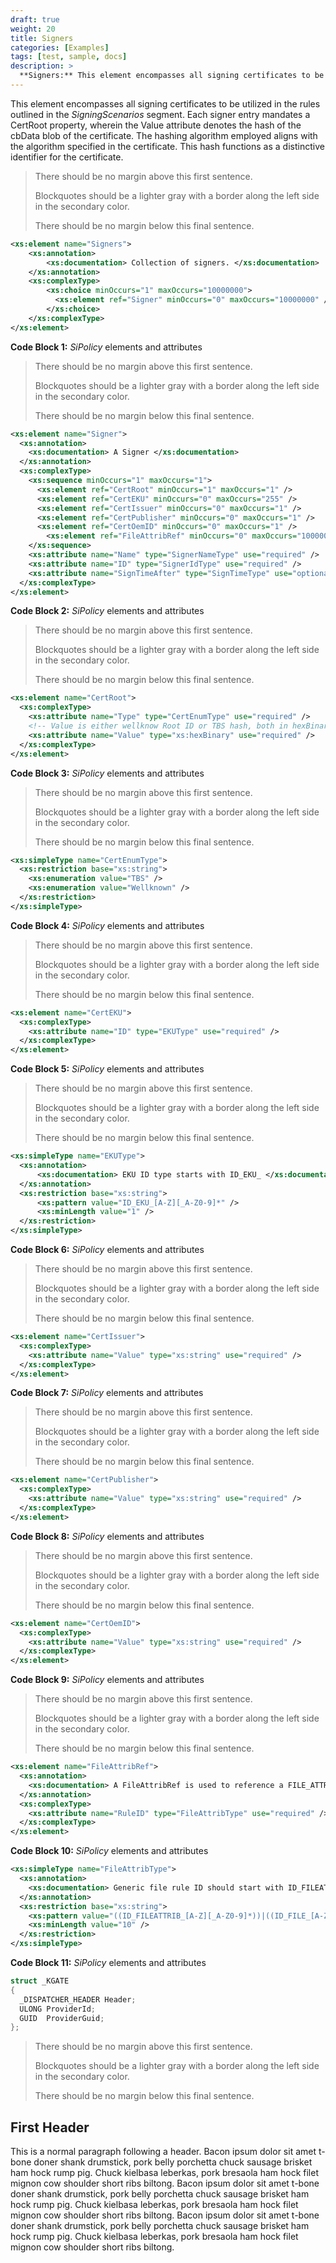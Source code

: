```yaml
---
draft: true
weight: 20
title: Signers
categories: [Examples]
tags: [test, sample, docs]
description: >
  **Signers:** This element encompasses all signing certificates to be utilized in the rules outlined in the _SigningScenarios_ segment.
---
```


This element encompasses all signing certificates to be utilized in the rules outlined in the _SigningScenarios_ segment. Each signer entry mandates a CertRoot property, wherein the Value attribute denotes the hash of the cbData blob of the certificate. The hashing algorithm employed aligns with the algorithm specified in the certificate. This hash functions as a distinctive identifier for the certificate.



> There should be no margin above this first sentence.
>
> Blockquotes should be a lighter gray with a border along the left side in the secondary color.
>
> There should be no margin below this final sentence.

```xsd
<xs:element name="Signers">
    <xs:annotation>
        <xs:documentation> Collection of signers. </xs:documentation>
    </xs:annotation>
    <xs:complexType>
        <xs:choice minOccurs="1" maxOccurs="10000000">
          <xs:element ref="Signer" minOccurs="0" maxOccurs="10000000" />
        </xs:choice>
    </xs:complexType>
</xs:element>
```
**Code Block 1:** _SiPolicy_ elements and attributes
> There should be no margin above this first sentence.
>
> Blockquotes should be a lighter gray with a border along the left side in the secondary color.
>
> There should be no margin below this final sentence.

```xsd
<xs:element name="Signer">
  <xs:annotation>
    <xs:documentation> A Signer </xs:documentation>
  </xs:annotation>
  <xs:complexType>
    <xs:sequence minOccurs="1" maxOccurs="1">
      <xs:element ref="CertRoot" minOccurs="1" maxOccurs="1" />
      <xs:element ref="CertEKU" minOccurs="0" maxOccurs="255" />
      <xs:element ref="CertIssuer" minOccurs="0" maxOccurs="1" />
      <xs:element ref="CertPublisher" minOccurs="0" maxOccurs="1" />
      <xs:element ref="CertOemID" minOccurs="0" maxOccurs="1" />
        <xs:element ref="FileAttribRef" minOccurs="0" maxOccurs="10000000" />
    </xs:sequence>
    <xs:attribute name="Name" type="SignerNameType" use="required" />
    <xs:attribute name="ID" type="SignerIdType" use="required" />
    <xs:attribute name="SignTimeAfter" type="SignTimeType" use="optional" />
  </xs:complexType>
</xs:element>
```
**Code Block 2:** _SiPolicy_ elements and attributes
> There should be no margin above this first sentence.
>
> Blockquotes should be a lighter gray with a border along the left side in the secondary color.
>
> There should be no margin below this final sentence.

```xsd
<xs:element name="CertRoot">
  <xs:complexType>
    <xs:attribute name="Type" type="CertEnumType" use="required" />
    <!-- Value is either wellknow Root ID or TBS hash, both in hexBinary form-->
    <xs:attribute name="Value" type="xs:hexBinary" use="required" />
  </xs:complexType>
</xs:element>
```
**Code Block 3:** _SiPolicy_ elements and attributes
> There should be no margin above this first sentence.
>
> Blockquotes should be a lighter gray with a border along the left side in the secondary color.
>
> There should be no margin below this final sentence.

```xsd
<xs:simpleType name="CertEnumType">
  <xs:restriction base="xs:string">
    <xs:enumeration value="TBS" />
    <xs:enumeration value="Wellknown" />
  </xs:restriction>
</xs:simpleType>
```
**Code Block 4:** _SiPolicy_ elements and attributes
> There should be no margin above this first sentence.
>
> Blockquotes should be a lighter gray with a border along the left side in the secondary color.
>
> There should be no margin below this final sentence.

```xsd
<xs:element name="CertEKU">
  <xs:complexType>
    <xs:attribute name="ID" type="EKUType" use="required" />
  </xs:complexType>
</xs:element>
```
**Code Block 5:** _SiPolicy_ elements and attributes
> There should be no margin above this first sentence.
>
> Blockquotes should be a lighter gray with a border along the left side in the secondary color.
>
> There should be no margin below this final sentence.

```xsd
<xs:simpleType name="EKUType">
  <xs:annotation>
      <xs:documentation> EKU ID type starts with ID_EKU_ </xs:documentation>
  </xs:annotation>
  <xs:restriction base="xs:string">
      <xs:pattern value="ID_EKU_[A-Z][_A-Z0-9]*" />
      <xs:minLength value="1" />
  </xs:restriction>
</xs:simpleType>
```
**Code Block 6:** _SiPolicy_ elements and attributes
> There should be no margin above this first sentence.
>
> Blockquotes should be a lighter gray with a border along the left side in the secondary color.
>
> There should be no margin below this final sentence.

```xsd
<xs:element name="CertIssuer">
  <xs:complexType>
    <xs:attribute name="Value" type="xs:string" use="required" />
  </xs:complexType>
</xs:element>
```
**Code Block 7:** _SiPolicy_ elements and attributes
> There should be no margin above this first sentence.
>
> Blockquotes should be a lighter gray with a border along the left side in the secondary color.
>
> There should be no margin below this final sentence.

```xsd
<xs:element name="CertPublisher">
  <xs:complexType>
    <xs:attribute name="Value" type="xs:string" use="required" />
  </xs:complexType>
</xs:element>
```
**Code Block 8:** _SiPolicy_ elements and attributes
> There should be no margin above this first sentence.
>
> Blockquotes should be a lighter gray with a border along the left side in the secondary color.
>
> There should be no margin below this final sentence.

```xsd
<xs:element name="CertOemID">
  <xs:complexType>
    <xs:attribute name="Value" type="xs:string" use="required" />
  </xs:complexType>
</xs:element>
```
**Code Block 9:** _SiPolicy_ elements and attributes
> There should be no margin above this first sentence.
>
> Blockquotes should be a lighter gray with a border along the left side in the secondary color.
>
> There should be no margin below this final sentence.

```xsd
<xs:element name="FileAttribRef">
  <xs:annotation>
    <xs:documentation> A FileAttribRef is used to reference a FILE_ATTRIB rule through ID </xs:documentation>
  </xs:annotation>
  <xs:complexType>
    <xs:attribute name="RuleID" type="FileAttribType" use="required" />
  </xs:complexType>
</xs:element>
```
**Code Block 10:** _SiPolicy_ elements and attributes
```xsd
<xs:simpleType name="FileAttribType">
  <xs:annotation>
    <xs:documentation> Generic file rule ID should start with ID_FILEATTRIB_ or ID_FILE_ </xs:documentation>
  </xs:annotation>
  <xs:restriction base="xs:string">
    <xs:pattern value="((ID_FILEATTRIB_[A-Z][_A-Z0-9]*))|((ID_FILE_[A-Z][_A-Z0-9]*))" />
    <xs:minLength value="10" />
  </xs:restriction>
</xs:simpleType>
```
**Code Block 11:** _SiPolicy_ elements and attributes



```cpp
struct _KGATE
{
  _DISPATCHER_HEADER Header;
  ULONG ProviderId;
  GUID  ProviderGuid;
};
```


> There should be no margin above this first sentence.
>
> Blockquotes should be a lighter gray with a border along the left side in the secondary color.
>
> There should be no margin below this final sentence.

## First Header

This is a normal paragraph following a header. Bacon ipsum dolor sit amet t-bone doner shank drumstick, pork belly porchetta chuck sausage brisket ham hock rump pig. Chuck kielbasa leberkas, pork bresaola ham hock filet mignon cow shoulder short ribs biltong.  Bacon ipsum dolor sit amet t-bone doner shank drumstick, pork belly porchetta chuck sausage brisket ham hock rump pig. Chuck kielbasa leberkas, pork bresaola ham hock filet mignon cow shoulder short ribs biltong.  Bacon ipsum dolor sit amet t-bone doner shank drumstick, pork belly porchetta chuck sausage brisket ham hock rump pig. Chuck kielbasa leberkas, pork bresaola ham hock filet mignon cow shoulder short ribs biltong.
